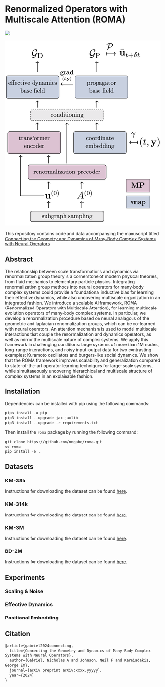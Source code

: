 # Renormalized Operators with Multiscale Attention (ROMA)

<img src="https://github.com/nngabe/figures/ROMA_simple.pdf" width="48">

![master_figure-2|100](figures/ROMA_simple.png)

This repository contains code and data accompanying the manuscript titled [Connecting the Geometry and Dynamics of Many-Body Complex Systems with Neural Operators](https://arxiv.org/abs/xxxx.yyyyy)

## Abstract

The relationship between scale transformations and dynamics via renormalization group theory is a cornerstone of modern physical theories, from fluid mechanics to elementary particle physics. Integrating renormalization group methods into neural operators for many-body complex systems could provide a foundational inductive bias for learning their effective dynamics, while also uncovering multiscale organization in an integrated fashion.
We introduce a scalable AI framework, ROMA (Renormalized Operators with Multiscale Attention), for learning multiscale evolution operators of many-body complex systems. In particular, we develop a renormalization procedure based on neural analagous of the geometric and laplacian renormalization groups, which can be co-learned with neural operators. An attention mechanism is used to model multiscale interactions that couple the renormalization and dynamics operators, as well as mirror the multiscale nature of complex systems.  We apply this framework in challenging conditions: large systems of more than 1M nodes, long-range interactions, and noisy input-output data for two contrasting examples: Kuramoto oscillators and burgers-like social dynamics. We show that the ROMA framework improves scalability and generalization compared to state-of-the-art operator learning techniques for large-scale systems, while simultaneously uncovering hierarchical and multiscale structure of complex systems in an explainable fashion.


## Installation

Dependencies can be installed with pip using the following commands:

```
pip3 install -U pip
pip3 install --upgrade jax jaxlib
pip3 install --upgrade -r requirements.txt
```

Then install the `roma` package by running the following command:

```
git clone https://github.com/nngabe/roma.git
cd roma
pip install -e .
```


## Datasets

### KM-38k 

Instructions for downloading the dataset can be found [here](./examples/README.md).

### KM-314k 

Instructions for downloading the dataset can be found [here](./examples/README.md).

### KM-3M 

Instructions for downloading the dataset can be found [here](./examples/README.md).

### BD-2M

Instructions for downloading the dataset can be found [here](./examples/README.md).

## Experiments

### Scaling & Noise

### Effective Dynamics

### Positional Embedding


## Citation
    @article{gabriel2024connecting,
      title={Connecting the Geometry and Dynamics of Many-Body Complex Systems with Neural Operators},
      author={Gabriel, Nicholas A and Johnson, Neil F and Karniadakis, George Em},
      journal={arXiv preprint arXiv:xxxx.yyyyy},
      year={2024}
    }
